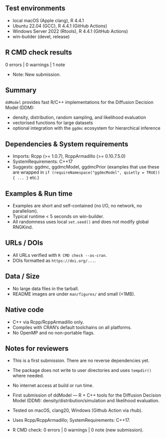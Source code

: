 ## Test environments
- local macOS (Apple clang), R 4.4.1
- Ubuntu 22.04 (GCC), R 4.4.1 (GitHub Actions)
- Windows Server 2022 (Rtools), R 4.4.1 (GitHub Actions)
- win-builder (devel, release)

## R CMD check results
0 errors | 0 warnings | 1 note

* Note: New submission.

## Summary
`ddModel` provides fast R/C++ implementations for the Diffusion Decision Model (DDM):
- density, distribution, random sampling, and likelihood evaluation
- vectorised functions for large datasets
- optional integration with the `ggdmc` ecosystem for hierarchical inference

## Dependencies & System requirements
- Imports: Rcpp (>= 1.0.7), RcppArmadillo (>= 0.10.7.5.0)
- SystemRequirements: C++17
- Suggests: ggdmc, ggdmcModel, ggdmcPrior (examples that use these are wrapped in
  `if (requireNamespace("ggdmcModel", quietly = TRUE)) { ... }` etc.)

## Examples & Run time
- Examples are short and self-contained (no I/O, no network, no parallelism).
- Typical runtime < 5 seconds on win-builder.
- All randomness uses local `set.seed()` and does not modify global RNGKind.

## URLs / DOIs
- All URLs verified with `R CMD check --as-cran`.
- DOIs formatted as `https://doi.org/...`.

## Data / Size
- No large data files in the tarball.
- README images are under `man/figures/` and small (<1MB).

## Native code
- C++ via Rcpp/RcppArmadillo only.
- Compiles with CRAN’s default toolchains on all platforms.
- No OpenMP and no non-portable flags.

## Notes for reviewers
- This is a first submission. There are no reverse dependencies yet.
- The package does not write to user directories and uses `tempdir()` where needed.
- No internet access at build or run time.



- First submission of ddModel — R + C++ tools for the Diffusion Decision Model (DDM): density/distribution/simulation and likelihood evaluation.

- Tested on macOS, clang20, Windows (Github Action via rhub).

- Uses Rcpp/RcppArmadillo; SystemRequirements: C++17.

- R CMD check: 0 errors | 0 warnings | 0 note (new submission).